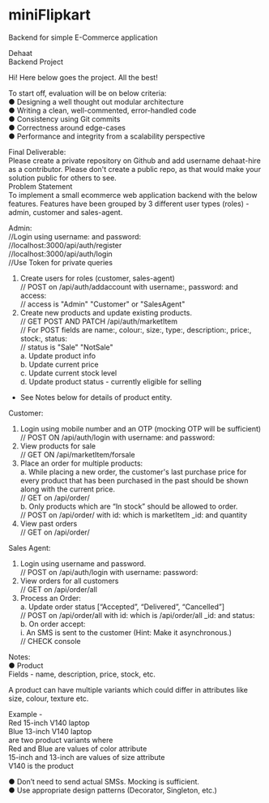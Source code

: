 # miniFlipkart
Backend for simple E-Commerce application  
  
Dehaat  
Backend Project  
  
Hi! Here below goes the project. All the best!  
  
To start off, evaluation will be on below criteria:  
●	Designing a well thought out modular architecture  
●	Writing a clean, well-commented, error-handled code  
●	Consistency using Git commits  
●	Correctness around edge-cases  
●	Performance and integrity from a scalability perspective  
  
Final Deliverable:  
Please create a private repository on Github and add username dehaat-hire as a contributor. Please don't create a public repo, as that would make your solution public for others to see.  
Problem Statement  
To implement a small ecommerce web application backend with the below features. Features have been grouped by 3 different user types (roles) - admin, customer and sales-agent.  
  
Admin:  
//Login using username: and password:  
//localhost:3000/api/auth/register  
//localhost:3000/api/auth/login  
//Use Token for private queries  
1.	Create users for roles (customer, sales-agent)  
// POST on /api/auth/addaccount with username:, password: and access:  
// access is "Admin" "Customer" or "SalesAgent"  
2.	Create new products and update existing products.  
// GET POST AND PATCH /api/auth/marketItem  
// For POST fields are  name:, colour:, size:, type:, description:, price:, stock:, status:  
// status is "Sale" "NotSale"  
a.	Update product info  
b.	Update current price  
c.	Update current stock level  
d.	Update product status - currently eligible for selling  
  
* See Notes below for details of product entity.  
  
Customer:  
1.	Login using mobile number and an OTP (mocking OTP will be sufficient)  
// POST ON /api/auth/login with username: and password:  
2.	View products for sale  
// GET ON /api/marketItem/forsale  
3.	Place an order for multiple products:  
a.	While placing a new order, the customer's last purchase price for every product that has been purchased in the past should be shown along with the current price.  
// GET on /api/order/  
b.	Only products which are “In stock” should be allowed to order.  
// POST on /api/order/ with id: which is marketItem _id: and quantity  
4.	View past orders  
// GET on /api/order/  
  
Sales Agent:  
1.	Login using username and password.  
// POST on /api/auth/login with username: password:  
2.	View orders for all customers  
// GET on /api/order/all  
3.	Process an Order:  
a.	Update order status [“Accepted”, “Delivered”, “Cancelled”]  
// POST on /api/order/all with id: which is /api/order/all _id: and status:  
b.	On order accept:  
i.	An SMS is sent to the customer (Hint: Make it asynchronous.)  
// CHECK console  
  
Notes:  
●	Product  
Fields - name, description, price, stock, etc.  
  
A product can have multiple variants which could differ in attributes like size, colour, texture etc.  
  
Example -   
Red 15-inch V140 laptop  
Blue 13-inch V140 laptop  
are two product variants where  
Red and Blue are values of color attribute  
15-inch and 13-inch are values of size attribute  
V140 is the product  
  
●	Don’t need to send actual SMSs. Mocking is sufficient.  
●	Use appropriate design patterns (Decorator, Singleton, etc.)  
